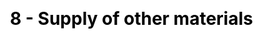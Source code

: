 ---
title: "8 - Supply of other materials"
description: "
Page under construction.
"
title_image: "pyreg-sbp.jpg" # find a img of pyrolysis oil and gas, or a burner of it, or a condenser...
title_image_credit: "Stockholm Vatten och Avfall"
draft: false
# menu:
#   main:
#     parent: "Systems analysis"
#     name: "8. Other materials"
#     weight: 9
category: "Module"
# Page-specific JavaScript & CSS #ESA
js : []
css : []

---
